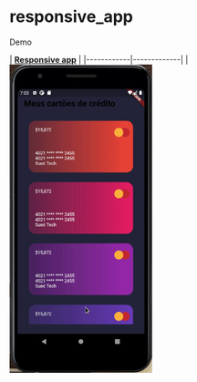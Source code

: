 # responsive_app

Demo

| [**Responsive app**](https://medium.com/@diegoveloper/hello-flutter-eb49e9b27916) |
|------------|-------------|
|  <img src="./Peek2021-10-1619-03.gif" width="250">